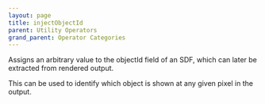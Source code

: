 ```yaml
---
layout: page
title: injectObjectId
parent: Utility Operators
grand_parent: Operator Categories
---
```


Assigns an arbitrary value to the objectId field of an SDF, which can later
be extracted from rendered output.

This can be used to identify which object is shown at any given pixel in
the output.
